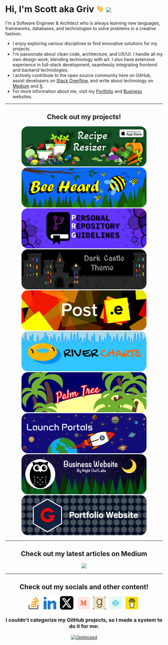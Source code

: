 <!-- Begin README -->

<h1 align="left">Hi, I'm Scott aka Griv <img src="./docs/images/wave.gif" width="25px">
<img src="https://komarev.com/ghpvc/?username=scottgriv&color=155124&style=flat-square&label=Profile+Views"></h1>

I'm a Software Engineer & Architect who is always learning new languages, frameworks, databases, and technologies to solve problems in a creative fashion.

- I enjoy exploring various disciplines to find innovative solutions for my projects.
- I'm passionate about clean code, architecture, and UX/UI. I handle all my own design work, blending technology with art. I also have extensive experience in full-stack development, seamlessly integrating frontend and backend technologies.
- I actively contribute to the open source community here on GitHub, assist developers on [Stack Overflow](https://stackoverflow.com/users/3092847), and write about technology on [Medium](https://medium.com/@scottgrivner) and [X](https://x.com/scottgrivner).
- For more information about me, visit my [Portfolio](https://scottgrivner.dev) and [Business](https://nightowllabs.io) websites.

<hr>
<h2 align="center"><b>Check out my projects!</b></h2>
<div align="center">
    <a href="https://reciperesizer.com" target="_blank"><img src="./docs/images/banners/recipe-resizer-banner_small-rounded.png" alt="Recipe Resizer Banner" width="400" height="128"/></a>
    <a href="https://beeheard.com" target="_blank"><img src="./docs/images/banners/bee-heard-banner_small-rounded.png" alt="Bee Heard Banner" width="400" height="128"/></a>
    <a href="https://github.com/scottgriv/PRG-Personal-Repository-Guidelines" target="_blank"><img src="./docs/images/banners/prg-banner_small-rounded.png" alt="PRG Banner" width="400" height="128"/></a>
    <a href="https://github.com/scottgriv/Dark-Castle-Theme" target="_blank"><img src="./docs/images/banners/dark-castle-banner_small-rounded.png"alt="Dark Castle Theme" width="400" height="128"/></a>
    <a href="https://github.com/scottgriv/Post.e" target="_blank"><img src="./docs/images/banners/post-e-banner_small-rounded.png" alt="Post.e Banner" width="400" height="128"/></a>
    <a href="https://github.com/scottgriv/River-Charts" target="_blank"><img src="./docs/images/banners/river-charts-banner_small-rounded.png" alt="River Charts Banner" width="400" height="128"/></a>
    <a href="https://github.com/scottgriv/Palm-Tree" target="_blank"><img src="./docs/images/banners/palm-tree-banner_small-rounded.png"alt="Palm Tree Banner" width="400" height="128"/></a>
    <a href="https://github.com/scottgriv/Launch-Portals" target="_blank"><img src="./docs/images/banners/launch-portals-banner_small-rounded.png"alt="Launch Portals Banner" width="400" height="128"/></a>
    <a href="https://github.com/scottgriv/Business-Website" target="_blank"><img src="./docs/images/banners/nol-banner_small-rounded.png"alt="Business Website Banner" width="400" height="128"/></a>
    <a href="https://github.com/scottgriv/Portfolio-Website" target="_blank"><img src="./docs/images/banners/scottgriv-banner_small-rounded.png"alt="Portfolio Website Banner" width="400" height="128"/></a>
</div>
<hr>
<h2 align="center"><b>Check out my latest articles on Medium</b></h2>
<p align="center">
    <img src="https://github-read-medium.vercel.app/latest?username=scottgrivner&limit=6&theme=graywhite"/>
</p>
<hr>
<h2 align="center"><b>Check out my socials and other content!</b></h2>
<p align="center">
    <a href="https://stackoverflow.com/users/3092847" target="_blank"><img align="center" src="./docs/images/socials/stack-overflow.svg" alt="Stack Overflow" height="40" width="40" /></a>&nbsp;&nbsp;
    <a href="https://linkedin.com/in/scottgrivner/" target="_blank"><img align="center" src="./docs/images/socials//linkedin.svg" alt="LinkedIn" height="40" width="40" /></a>&nbsp;&nbsp;
    <a href="https://x.com/scottgrivner" target="_blank"><img align="center" src="./docs/images/socials/x.png" alt="X" height="43" width="43" /></a>&nbsp;&nbsp;
    <a href="https://medium.com/@scottgrivner" target="_blank"><img align="center" src="./docs/images/socials/medium.svg" alt="Medium" height="40" width="40" /></a>&nbsp;&nbsp;
    <a href="https://goodreads.com/scottgrivner" target="_blank"><img align="center" src="./docs/images/socials/goodreads.png" alt="Goodreads" height="40" width="40" /></a>&nbsp;&nbsp;
    <a href="https://codepen.io/scottgriv" target="_blank"><img align="center" src="./docs/images/socials/codepen.svg" alt="Code Pen" height="40" width="40" /></a>&nbsp;&nbsp;
    <a href="https://www.buymeacoffee.com/scottgriv" target="_blank"><img align="center" src="./docs/images/socials/bmc.png" alt="Buy Me a Coffee" height="40" width="40" /></a>&nbsp;&nbsp;
</p>
<h3 align="center"><b>I couldn't categorize my GitHub projects, so I made a system to do it for me:</b></h3>
<p align="center">
    <a href="https://prgportfolio.com" target="_blank"><img src="https://github.com/scottgriv/PRG-Personal-Repository-Guidelines/raw/main/docs/images/prg_optimized.png" alt="Optimized" width="138" height="51" /></a>
</p>

<!-- End README -->
